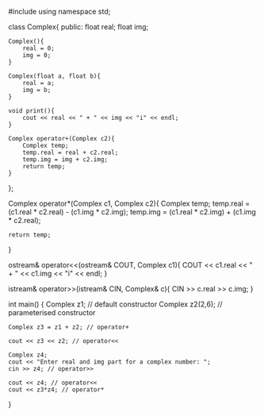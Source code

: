 #include<iostream>
using namespace std;

class Complex{
public:
	float real;
	float img;

	Complex(){
		real = 0;
		img = 0;
	}

	Complex(float a, float b){
		real = a;
		img = b;
	}

	void print(){
		cout << real << " + " << img << "i" << endl;
	}

	Complex operator+(Complex c2){
		Complex temp;
		temp.real = real + c2.real;
		temp.img = img + c2.img;
		return temp;
	}	
};

Complex operator*(Complex c1, Complex c2){
	Complex temp;
	temp.real = (c1.real * c2.real) - (c1.img * c2.img);
	temp.img = (c1.real * c2.img) + (c1.img * c2.real);

	return temp;
}

ostream& operator<<(ostream& COUT, Complex c1){
	COUT << c1.real << " + " << c1.img << "i" << endl;
}

istream& operator>>(istream& CIN, Complex& c){
	CIN >> c.real >> c.img;
}

int main()
{
	Complex z1; // default constructor
	Complex z2(2,6); // parameterised constructor

	Complex z3 = z1 + z2; // operator+

	cout << z3 << z2; // operator<<

	Complex z4;
	cout << "Enter real and img part for a complex number: ";
	cin >> z4; // operator>>

	cout << z4; // operator<<
	cout << z3*z4; // operator*
}

